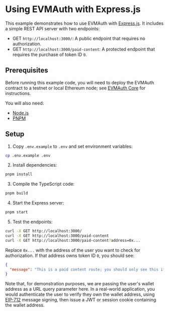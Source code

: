 # Using EVMAuth with Express.js

This example demonstrates how to use EVMAuth with [Express.js](https://expressjs.com/en/5x/api.html). It includes a
simple REST API server with two endpoints:

- GET `http://localhost:3000/`: A public endpoint that requires no authorization.
- GET `http://localhost:3000/paid-content`: A protected endpoint that requires the purchase of token ID `0`.

## Prerequisites

Before running this example code, you will need to deploy the EVMAuth contract to a testnet or local Ethereum node;
see [EVMAuth Core](https://github.com/evmauth/evmauth-core?tab=readme-ov-file#quick-start) for instructions.

You will also need:
- [Node.js](https://nodejs.org/en/download/)
- [PNPM](https://pnpm.io/installation)

## Setup

1. Copy `.env.example` to `.env` and set environment variables:
```sh
cp .env.example .env
```

2. Install dependencies:
```sh
pnpm install
```

3. Compile the TypeScript code:
```sh
pnpm build
```

4. Start the Express server:
```sh
pnpm start
```

5. Test the endpoints:
```sh
curl -X GET http://localhost:3000/
curl -X GET http://localhost:3000/paid-content
curl -X GET http://localhost:3000/paid-content?address=0x...
```

Replace `0x...` with the address of the user you want to check for authorization. If that address owns token ID `0`,
you should see:

```json
{
  "message": "This is a paid content route; you should only see this if you purchased the required token."
}
```

Note that, for demonstration purposes, we are passing the user's wallet address as a URL query parameter here.
In a real-world application, you would authenticate the user to verify they own the wallet address, using
[EIP-712] message signing, then issue a JWT or session cookie containing the wallet address.


[EIP-712]: https://eips.ethereum.org/EIPS/eip-712
